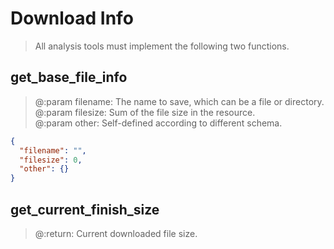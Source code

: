 # Download Info
> All analysis tools must implement the following two functions.

## get_base_file_info
> @:param filename: The name to save, which can be a file or directory.<br>
> @:param filesize: Sum of the file size in the resource.<br>
> @:param other: Self-defined according to different schema.
```json
{
  "filename": "",
  "filesize": 0,
  "other": {}
}
```

## get_current_finish_size
> @:return: Current downloaded file size.
